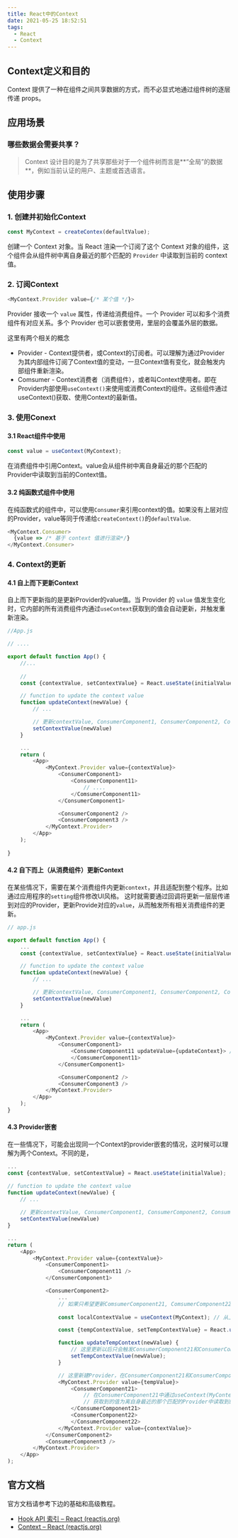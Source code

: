 ```yaml
---
title: React中的Context
date: 2021-05-25 18:52:51
tags:
  - React
  - Context
---
```


## Context定义和目的

Context 提供了一种在组件之间共享数据的方式，而不必显式地通过组件树的逐层传递 props。



## 应用场景

### 哪些数据会需要共享？

>  Context 设计目的是为了共享那些对于一个组件树而言是**“全局”的数据**，例如当前认证的用户、主题或首选语言。

<!-- more -->

## 使用步骤

### 1. 创建并初始化Context

```javascript
const MyContext = createContex(defaultValue);
```

创建一个 Context 对象。当 React 渲染一个订阅了这个 Context 对象的组件，这个组件会从组件树中离自身最近的那个匹配的 `Provider` 中读取到当前的 context 值。

### 2. 订阅Context

```javascript
<MyContext.Provider value={/* 某个值 */}>
```

Provider 接收一个 `value` 属性，传递给消费组件。一个 Provider 可以和多个消费组件有对应关系。多个 Provider 也可以嵌套使用，里层的会覆盖外层的数据。

这里有两个相关的概念

- Provider - Context提供者，或Context的订阅者。可以理解为通过Provider为其内部组件订阅了Context值的变动，一旦Context值有变化，就会触发内部组件重新渲染。
- Comsumer - Context消费者（消费组件），或者叫Context使用者。即在Provider内部使用```useContext()```来使用或消费Context的组件。这些组件通过useContext()获取、使用Context的最新值。



### 3. 使用Conext

#### 3.1 React组件中使用

```javascript
const value = useContext(MyContext);
```

在消费组件中引用Context。value会从组件树中离自身最近的那个匹配的Provider中读取到当前的Context值。



#### 3.2 纯函数式组件中使用

在纯函数式的组件中，可以使用```Consumer```来引用context的值。如果没有上层对应的Provider，value等同于传递给```createContext()```的```defaultValue```. 

```javascript
<MyContext.Consumer>
  {value => /* 基于 context 值进行渲染*/}
</MyContext.Consumer>
```



### 4. Context的更新

#### 4.1 自上而下更新Context

自上而下更新指的是更新Provider的value值。当 Provider 的 `value` 值发生变化时，它内部的所有消费组件内通过```useContext```获取到的值会自动更新，并触发重新渲染。

```javascript
//App.js

// ....

export default function App() {
    //...
    
    // 
    const {contextValue, setContextValue} = React.useState(initialValue);

    // function to update the context value
    function updateContext(newValue) {
        // ...

        // 更新contextValue, ConsumerComponent1, ConsumerComponent2, ConsumerComponent3, ConsumerComponent11都会触发重新渲染。
        setContextValue(newValue)
    }

    ...
    return (
        <App>
            <MyContext.Provider value={contextValue}>
                <ConsumerComponent1>
                    <ConsumerComponent11>
    					// ....
                    </ComsumerComponent11>
                </ConsumerComponent1>

                <ConsumerComponent2 />
                <ConsumerComponent3 />
            </MyContext.Provider>
        </App>
    );
    
}
```



#### 4.2 自下而上（从消费组件）更新Context

在某些情况下，需要在某个消费组件内更新```context```，并且适配到整个程序。比如通过应用程序的```setting```组件修改UI风格。 这时就需要通过回调将更新一层层传递到对应的Provider，更新Provide对应的```value```，从而触发所有相关消费组件的更新。



```javascript
// app.js

export default function App() {
    ...
    const {contextValue, setContextValue} = React.useState(initialValue);

    // function to update the context value
    function updateContext(newValue) {
        // ...

        // 更新contextValue, ConsumerComponent1, ConsumerComponent2, ConsumerComponent3, ConsumerComponent11都会触发重新渲染。
        setContextValue(newValue)
    }

    ...
    return (
        <App>
            <MyContext.Provider value={contextValue}>
                <ConsumerComponent1>
                    <ConsumerComponent11 updateValue={updateContext}> // 通过回调形式的props, 在ConsumerComponent11中更新contextValue, 因为contextValue属于最顶层的Provider的值，所以也会触发ConsumerComponent1, ConsumerComponent2, ConsumerComponent3重新渲染。
                    </ComsumerComponent11>
                </ConsumerComponent1>

                <ConsumerComponent2 />
                <ConsumerComponent3 />
            </MyContext.Provider>
        </App>
    );
}
```



 #### 4.3 Provider嵌套

在一些情况下，可能会出现同一个Context的provider嵌套的情况，这时候可以理解为两个Context。不同的是，

```javascript
...
const {contextValue, setContextValue} = React.useState(initialValue);

// function to update the context value
function updateContext(newValue) {
    // ...
    
    // 更新contextValue, ConsumerComponent1, ConsumerComponent2, ConsumerComponent3, ConsumerComponent11都会触发重新渲染。
    setContextValue(newValue)
}

...
return (
	<App>
        <MyContext.Provider value={contextValue}>
            <ConsumerComponent1>
                <ConsumerComponent11 />
            </ConsumerComponent1>

            <ConsumerComponent2>
                ...
                // 如果只希望更新ComsumerComponent21, ComsumerComponent22中的值
                
                const localContextValue = useContext(MyContext); // 从上一层Provider中获取当前值

				const {tempContextValue, setTempContextValue} = React.useState(localContextValue);

				function updateTempContext(newValue) {
                    // 这里更新以后只会触发ConsumerComponent21和ConsumerComponent22的重新渲染
                    setTempContextValue(newValue); 
                }

				// 这里新建Provider，在ConsumerComponent21和ConsumerComponent22之间共享数据。
                <MyContext.Provider value={tempValue}>
                    <ConsumerComponent21>
                    	// 在ConsumerComponent21中通过useContext(MyContext)订阅
                    	// 获取到的值为离自身最近的那个匹配的Provider中读取到的Context值,即tempValue
                    </ConsumerComponent21>
                    <ConsumerComponent22>
                    </ConsumerComponent22>
				</MyContext.Provider value={contextValue}>
            </ConsumerComponent2>
            <ConsumerComponent3 />
        </MyContext.Provider>
    </App>
);

```





## 官方文档

官方文档请参考下边的基础和高级教程。

- [Hook API 索引 – React (reactjs.org)](https://zh-hans.reactjs.org/docs/hooks-reference.html#usecontext) 
- [Context – React (reactjs.org)](https://zh-hans.reactjs.org/docs/context.html) 




